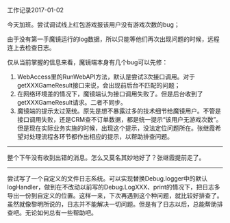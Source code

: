 工作记录2017-01-02

今天加班。尝试调试线上红包游戏报该用户没有游戏次数的bug；

由于没有第一手魔镜运行的log数据，所以只能等他们再次出现问题的时候，远程连上去检查日志。

仅从当前掌握的信息来看，魔镜端本身有几个bug可以先修：

1. WebAccess里的RunWebAPI方法，默认是尝试3次接口调用。对于getXXXGameResult接口来说，会出现前后台不匹配的问题；
2. 在网络环境差的情况下，魔镜端认为接口调用失败了。但是后台收到了getXXXGameResult请求。二者不同步。
3. 魔镜端的提示太过笼统。原先是想不暴露过多的技术细节给魔镜用户。不管是接口调用失败，还是CRM查不订单数据，都是统一提示“该用户无游戏次数”。但是现在实际业务实施的时候，出现这个提示，没法定位问题所在。张继霞希望对处理流程各环节都作出相应的提示，以帮助排查问题。

----

整个下午没有收到出错的消息。怎么又莫名其妙地好了？张继霞提前走了。

----

尝试写了一个自定义的文件日志系统。可以实现替换Debug.logger中的默认logHandler，做到在不改动以前写的Debug.LogXXX、print的情况下，把日志多导出一份到自定义的位置。这样一来，下次再遇到这个种问题，就比较好排查了。虽然就像黎明所说的，日志并不能解决一切问题。但是有了日志以后，总能帮助排查吧。无论如何总有一些帮助吧。